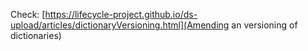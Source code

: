 Check: [https://lifecycle-project.github.io/ds-upload/articles/dictionaryVersioning.html](Amending an versioning of dictionaries)
